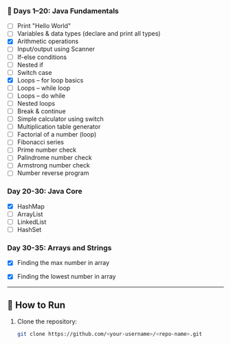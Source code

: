 

### 📘 Days 1–20: Java Fundamentals
- [ ] Print "Hello World"  
- [ ] Variables & data types (declare and print all types)  
- [x] Arithmetic operations  
- [ ] Input/output using Scanner  
- [ ] If-else conditions  
- [ ] Nested if  
- [ ] Switch case  
- [x] Loops – for loop basics  
- [ ] Loops – while loop  
- [ ] Loops – do while  
- [ ] Nested loops  
- [ ] Break & continue  
- [ ] Simple calculator using switch  
- [ ] Multiplication table generator  
- [ ] Factorial of a number (loop)  
- [ ] Fibonacci series  
- [ ] Prime number check  
- [ ] Palindrome number check  
- [ ] Armstrong number check  
- [ ] Number reverse program

### Day 20-30: Java Core
- [x] HashMap
- [ ] ArrayList
- [ ] LinkedList
- [ ] HashSet

### Day 30-35: Arrays and Strings
 - [x] Finding the max number in array
 - [x] Finding the lowest number in array
 


---

## 🔧 How to Run

1. Clone the repository:
   ```bash
   git clone https://github.com/<your-username>/<repo-name>.git
